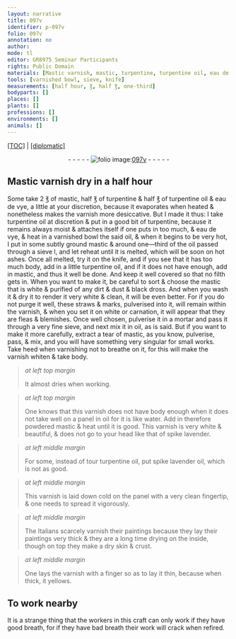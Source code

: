 ```yaml
---
layout: narrative
title: 097v
identifier: p-097v
folio: 097v
annotation: no
author:
mode: tl
editor: GR8975 Seminar Participants
rights: Public Domain
materials: [Mastic varnish, mastic, turpentine, turpentine oil, eau de vye, varnish, oil, subtly ground mastic, ashes, water, spike lavender, spike lavender oil]
tools: [varnished bowl, sieve, knife]
measurements: [half hour, ℥, half ℥, one-third]
bodyparts: []
places: []
plants: []
professions: []
environments: []
animals: []
---
```


<p><a href="{{ site.baseurl }}/translation/">[TOC]</a> | <a href="{{ site.baseurl }}/texts/p-097v_tc/" target="_blank">[diplomatic]</a></p><div class="folio" align="center">- - - - - <a href="http://gallica.bnf.fr/ark:/12148/btv1b10500001g/f200.item" target="_blank"><img src="https://cu-mkp.github.io/2017-workshop-edition/assets/photo-icon.png" alt="folio image: " style="display:inline-block; margin-bottom:-3px;"/>097v</a> - - - - - </div>  
  

## <span class="m">Mastic varnish</span> dry in a <span class="ms"><span class="tmp">half hour</span></span>

 
 Some take 2 <span class="ms">℥</span> of <span class="m">mastic</span>, <span class="ms">half ℥</span> of <span class="m">turpentine</span> & <span class="ms">half ℥</span> of <span class="m">turpentine oil</span> & <span class="m">eau de vye</span>, a little at your discretion, because it evaporates when heated & nonetheless makes the <span class="m">varnish</span> more desiccative. But I made it thus: I take <span class="m">turpentine oil</span> at discretion & put in a good bit of <span class="m">turpentine</span>, because it remains always moist & attaches itself if one puts in too much, & <span class="m">eau de vye</span>, & heat in a <span class="tl">varnished bowl</span> the said <span class="m">oil</span>, & when it begins to be very hot, I put in some <span class="m">subtly ground mastic</span> & around <span class="ms">one—third</span> of the <span class="m">oil</span> passed through a <span class="tl">sieve</span> <span class="del">l</span>, and let reheat until it is melted, which will be soon on hot <span class="m">ashes</span>. Once all melted, try it on the <span class="tl">knife</span>, and if you see that it has too much body, add in a little <span class="m">turpentine oil</span>, and if it does not have enough, add in <span class="m">mastic</span>, and thus it well be done. And keep it well covered so that no filth gets in. When you want to make it, be careful to sort & choose the <span class="m">mastic</span> that is white & purified of any dirt & dust & black dross. And when you wash it & dry it to render it very white & clean, it will be even better. For if you do not purge it well, these straws & marks, pulverised into it, will remain within the varnish, & when you set it on white or carnation, it will appear that they are fleas & blemishes. Once well chosen, pulverise it in a mortar and pass it through a very fine sieve, and next mix it in <span class="m">oil</span>, as is said. But if you want to make it more carefully, extract a tear of <span class="m">mastic</span>, as you know, pulverise, pass, & mix, and you will have something very singular for small works. Take heed when varnishing not to breathe on it, for this will make the varnish whiten & take body.
 
> *at left top margin*
> 
> 
>   It almost dries when working.
 
> *at left top margin*
> 
> 
>   One knows that this varnish does not have body enough when it does not take well on a panel in <span class="m">oil</span> for it is like <span class="m">water</span>. Add in therefore powdered <span class="m">mastic</span> & heat until it is good. This varnish is very white & beautiful, & does not go to your head like that of <span class="m">spike lavender</span>.
 
> *at left middle margin*
> 
> 
>   For some, instead of <span class="del">tour</span> <span class="m">turpentine oil</span>, put <span class="m">spike lavender oil</span>, which is not as good.
 
> *at left middle margin*
> 
> 
>   This varnish is laid down cold on the panel with a very clean fingertip, & one needs to spread it vigorously.
 
> *at left middle margin*
> 
> 
>   The Italians scarcely varnish their paintings because they lay their paintings very thick & they are a long time drying on the inside, though on top they make a dry skin & crust.
 
> *at left middle margin*
> 
> 
>   One lays the varnish with a finger so as to lay it thin, because when thick, it yellows.
 
 
  

## To work nearby

 
 It is a strange thing that the workers in this craft can only work if they have good breath, for if they have bad breath their work will crack when refired.
 

